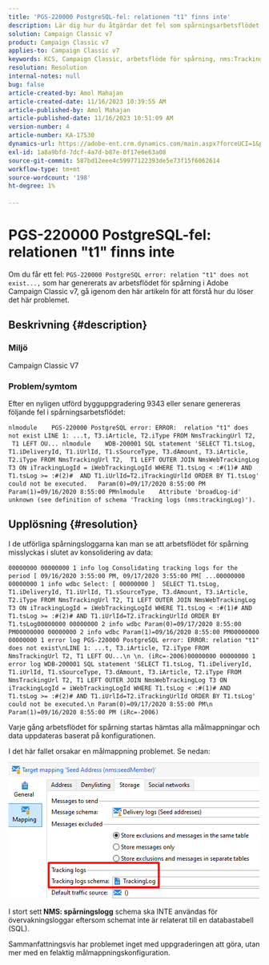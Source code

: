 ```yaml
---
title: 'PGS-220000 PostgreSQL-fel: relationen "t1" finns inte'
description: Lär dig hur du åtgärdar det fel som spårningsarbetsflödet genererar efter en nyligen utförd bygguppgradering 9343 eller senare i Adobe Campaign Classic v7.
solution: Campaign Classic v7
product: Campaign Classic v7
applies-to: Campaign Classic v7
keywords: KCS, Campaign Classic, arbetsflöde för spårning, nms:TrackingLog
resolution: Resolution
internal-notes: null
bug: false
article-created-by: Amol Mahajan
article-created-date: 11/16/2023 10:39:55 AM
article-published-by: Amol Mahajan
article-published-date: 11/16/2023 10:51:09 AM
version-number: 4
article-number: KA-17530
dynamics-url: https://adobe-ent.crm.dynamics.com/main.aspx?forceUCI=1&pagetype=entityrecord&etn=knowledgearticle&id=65d80679-6c84-ee11-8179-6045bd0065b6
exl-id: 1a8a9bfd-7dcf-4a7d-b87e-0f17e6e63a08
source-git-commit: 587bd12eee4c59977122393de5e73f15f6062614
workflow-type: tm+mt
source-wordcount: '198'
ht-degree: 1%

---
```


# PGS-220000 PostgreSQL-fel: relationen &quot;t1&quot; finns inte


Om du får ett fel: `PGS-220000 PostgreSQL error: relation "t1" does not exist...,` som har genererats av arbetsflödet för spårning i Adobe Campaign Classic v7, gå igenom den här artikeln för att förstå hur du löser det här problemet.

## Beskrivning {#description}


### <b>Miljö</b>

Campaign Classic V7



### <b>Problem/symtom</b>

Efter en nyligen utförd bygguppgradering 9343 eller senare genereras följande fel i spårningsarbetsflödet:




```
nlmodule    PGS-220000 PostgreSQL error: ERROR:  relation "t1" does not exist LINE 1: ...t, T3.iArticle, T2.iType FROM NmsTrackingUrl T2,  T1 LEFT OU... nlmodule    WDB-200001 SQL statement 'SELECT T1.tsLog, T1.iDeliveryId, T1.iUrlId, T1.sSourceType, T3.dAmount, T3.iArticle, T2.iType FROM NmsTrackingUrl T2,  T1 LEFT OUTER JOIN NmsWebTrackingLog T3 ON iTrackingLogId = iWebTrackingLogId WHERE T1.tsLog < :#(1)# AND T1.tsLog >= :#(2)#  AND T1.iUrlId=T2.iTrackingUrlId ORDER BY T1.tsLog' could not be executed.   Param(0)=09/17/2020 8:55:00 PM   Param(1)=09/16/2020 8:55:00 PMnlmodule    Attribute 'broadLog-id' unknown (see definition of schema 'Tracking logs (nms:trackingLog)').
```





## Upplösning {#resolution}


I de utförliga spårningsloggarna kan man se att arbetsflödet för spårning misslyckas i slutet av konsolidering av data:




```
00000000 00000000 1 info log Consolidating tracking logs for the period [ 09/16/2020 3:55:00 PM, 09/17/2020 3:55:00 PM[ ...00000000 00000000 1 info wdbc Select: [ 00000000 ]  SELECT T1.tsLog, T1.iDeliveryId, T1.iUrlId, T1.sSourceType, T3.dAmount, T3.iArticle, T2.iType FROM NmsTrackingUrl T2, T1 LEFT OUTER JOIN NmsWebTrackingLog T3 ON iTrackingLogId = iWebTrackingLogId WHERE T1.tsLog < :#(1)# AND T1.tsLog >= :#(2)# AND T1.iUrlId=T2.iTrackingUrlId ORDER BY T1.tsLog00000000 00000000 2 info wdbc Param(0)=09/17/2020 8:55:00 PM00000000 00000000 2 info wdbc Param(1)=09/16/2020 8:55:00 PM00000000 00000000 1 error log PGS-220000 PostgreSQL error: ERROR: relation "t1" does not exist\nLINE 1: ...t, T3.iArticle, T2.iType FROM NmsTrackingUrl T2, T1 LEFT OU...\n \n. (iRc=-2006)00000000 00000000 1 error log WDB-200001 SQL statement 'SELECT T1.tsLog, T1.iDeliveryId, T1.iUrlId, T1.sSourceType, T3.dAmount, T3.iArticle, T2.iType FROM NmsTrackingUrl T2, T1 LEFT OUTER JOIN NmsWebTrackingLog T3 ON iTrackingLogId = iWebTrackingLogId WHERE T1.tsLog < :#(1)# AND T1.tsLog >= :#(2)# AND T1.iUrlId=T2.iTrackingUrlId ORDER BY T1.tsLog' could not be executed.\n Param(0)=09/17/2020 8:55:00 PM\n Param(1)=09/16/2020 8:55:00 PM (iRc=-2006)
```




Varje gång arbetsflödet för spårning startas hämtas alla målmappningar och data uppdateras baserat på konfigurationen.

I det här fallet orsakar en målmappning problemet. Se nedan:

![](assets/a06a8deb-6536-ec11-b6e6-000d3a348885.png)

I stort sett<b> NMS: spårningslogg</b> schema ska INTE användas för övervakningsloggar eftersom schemat inte är relaterat till en databastabell (SQL).

Sammanfattningsvis har problemet inget med uppgraderingen att göra, utan mer med en felaktig målmappningskonfiguration.
